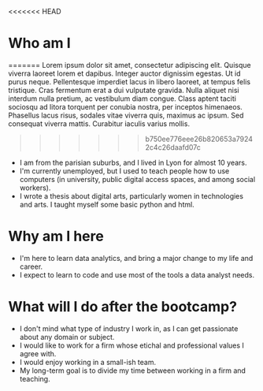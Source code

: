 <<<<<<< HEAD
# Who am I
=======
 Lorem ipsum dolor sit amet, consectetur adipiscing elit. Quisque viverra laoreet lorem et dapibus. Integer auctor dignissim egestas. Ut id purus neque. Pellentesque imperdiet lacus in libero laoreet, at tempus felis tristique. Cras fermentum erat a dui vulputate gravida. Nulla aliquet nisi interdum nulla pretium, ac vestibulum diam congue. Class aptent taciti sociosqu ad litora torquent per conubia nostra, per inceptos himenaeos. Phasellus lacus risus, sodales vitae viverra quis, maximus ac ipsum. Sed consequat viverra mattis. Curabitur iaculis varius mollis.
>>>>>>> b750ee776eee26b820653a79242c4c26daafd07c

* I am from the parisian suburbs, and I lived in Lyon for almost 10 years.
* I'm currently unemployed, but I used to teach people how to use computers (in university, public digital access spaces, and among social workers).
* I wrote a thesis about digital arts, particularly women in technologies and arts. I taught myself some basic python and html.


# Why am I here

* I'm here to learn data analytics, and bring a major change to my life and career.
* I expect to learn to code and use most of the tools a data analyst needs.

# What will I do after the bootcamp?

* I don't mind what type of industry I work in, as I can get passionate about any domain or subject.
* I would like to work for a firm whose etichal and professional values I agree with.
* I would enjoy working in a small-ish team.
* My long-term goal is to divide my time between working in a firm and teaching.